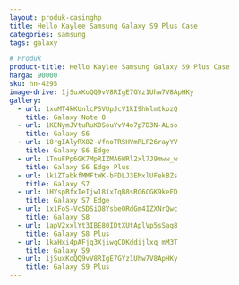 ```yaml
---
layout: produk-casinghp
title: Hello Kaylee Samsung Galaxy S9 Plus Case
categories: samsung
tags: galaxy

# Produk
product-title: Hello Kaylee Samsung Galaxy S9 Plus Case
harga: 90000
sku: hn-4295
image-drive: 1jSuxKoQQ9vV8RIgE7GYz1Uhw7V8ApHKy
gallery:
  - url: 1xuMT4kKUnlcPSVUpJcV1kI9hWlmtkozQ
    title: Galaxy Note 8
  - url: 1KENymJVtuRuK0SouYvV4o7p7D3N-ALso
    title: Galaxy S6
  - url: 18rgIAlyRX82-VfnoTRSHVmRLF26rayYV
    title: Galaxy S6 Edge
  - url: 1TnuFPp6GK7MpRIZMA6WRl2xl7J9mww_w
    title: Galaxy S6 Edge Plus
  - url: 1k1ZTabkfMMFtWK-bFDLJ3EMxlUFekBZs
    title: Galaxy S7
  - url: 1HYspBfxIeIjw181xTqB8sRG6CGK9keED
    title: Galaxy S7 Edge
  - url: 1x1FoS-VcSDSiO8YsbeORdGm4IZXNrQwc
    title: Galaxy S8
  - url: 1apV2xxlYt3IBE80IDtXUtAplVp5sSag8
    title: Galaxy S8 Plus
  - url: 1kaHxi4pAFjq3XjiwqCDKddijlxq_mM3T
    title: Galaxy S9
  - url: 1jSuxKoQQ9vV8RIgE7GYz1Uhw7V8ApHKy
    title: Galaxy S9 Plus
---
```

